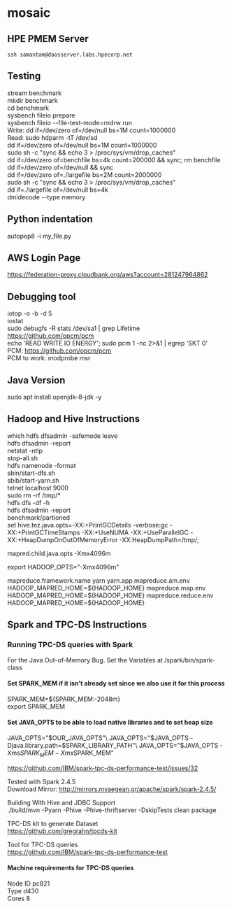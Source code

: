 # mosaic

## HPE PMEM Server 

```
ssh samantam@daosserver.labs.hpecorp.net
```

## Testing

stream benchmark \
mkdir benchmark \
cd benchmark \
sysbench fileio prepare \
sysbench fileio --file-test-mode=rndrw run \
Write: dd if=/dev/zero of=/dev/null bs=1M count=1000000 \
Read: sudo hdparm -tT /dev/sd \
dd if=/dev/zero of=/dev/null bs=1M count=1000000 \
sudo sh -c "sync && echo 3 > /proc/sys/vm/drop_caches" \
dd if=/dev/zero of=benchfile bs=4k count=200000 && sync; rm benchfile \
dd if=/dev/zero of=/dev/null && sync \
dd if=/dev/zero of=./largefile bs=2M count=2000000 \
sudo sh -c "sync && echo 3 > /proc/sys/vm/drop_caches" \
dd if=./largefile of=/dev/null bs=4k \
dmidecode --type memory

## Python indentation

autopep8 -i my_file.py

## AWS Login Page

https://federation-proxy.cloudbank.org/aws?account=281247964862

## Debugging tool

iotop -o -b -d 5\
iostat\
sudo debugfs -R stats /dev/sa1 | grep Lifetime\
https://github.com/opcm/pcm \
echo 'READ WRITE IO ENERGY'; sudo pcm 1 -nc 2>&1 | egrep 'SKT   0' \
PCM: https://github.com/opcm/pcm \
PCM to work: modprobe msr

## Java Version

sudo apt install openjdk-8-jdk -y

## Hadoop and Hive Instructions

which hdfs dfsadmin -safemode leave\
hdfs dfsadmin -report\
netstat -ntlp\
stop-all.sh\
hdfs namenode -format\
sbin/start-dfs.sh\
sbib/start-yarn.sh\
telnet localhost 9000\
sudo rm -rf /tmp/* \
hdfs dfs -df -h \
hdfs dfsadmin -report \
benchmark/partioned \
set hive.tez.java.opts=-XX:+PrintGCDetails -verbose:gc -XX:+PrintGCTimeStamps -XX:+UseNUMA -XX:+UseParallelGC -XX:+HeapDumpOnOutOfMemoryError -XX:HeapDumpPath=/tmp/;

<property>
    <name>mapred.child.java.opts</name>
    <value>-Xmx4096m</value>
</property>

export HADOOP_OPTS="-Xmx4096m"

<configuration>
    <property>
        <name>mapreduce.framework.name</name>
        <value>yarn</value>
    </property>
    <property>
        <name>yarn.app.mapreduce.am.env</name>
        <value>HADOOP_MAPRED_HOME=${HADOOP_HOME}</value>
    </property>
    <property>
        <name>mapreduce.map.env</name>
        <value>HADOOP_MAPRED_HOME=${HADOOP_HOME}</value>
    </property>
    <property>
        <name>mapreduce.reduce.env</name>
        <value>HADOOP_MAPRED_HOME=${HADOOP_HOME}</value>
    </property>
</configuration>

## Spark and TPC-DS Instructions

### Running TPC-DS queries with Spark


For the Java Out-of-Memory Bug. Set the Variables at /spark/bin/spark-class
#### Set SPARK_MEM if it isn't already set since we also use it for this process
SPARK_MEM=${SPARK_MEM:-2048m}\
export SPARK_MEM

#### Set JAVA_OPTS to be able to load native libraries and to set heap size
JAVA_OPTS="$OUR_JAVA_OPTS"\
JAVA_OPTS="$JAVA_OPTS -Djava.library.path=$SPARK_LIBRARY_PATH"\
JAVA_OPTS="$JAVA_OPTS -Xms$SPARK_MEM -Xmx$SPARK_MEM"

https://github.com/IBM/spark-tpc-ds-performance-test/issues/32

Tested with Spark 2.4.5\
Download Mirror: http://mirrors.myaegean.gr/apache/spark/spark-2.4.5/

Building With Hive and JDBC Support\
./build/mvn -Pyarn -Phive -Phive-thriftserver -DskipTests clean package

TPC-DS kit to generate Dataset\
https://github.com/gregrahn/tpcds-kit

Tool for TPC-DS queries\
https://github.com/IBM/spark-tpc-ds-performance-test

#### Machine requirements for TPC-DS queries

Node ID	pc821\
Type	d430\
Cores 8




